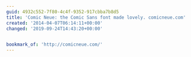 ```yaml
---
guid: 4932c552-7f80-4c4f-9352-917cbba7b8d5
title: 'Comic Neue: the Comic Sans font made lovely. comicneue.com'
created: '2014-04-07T06:14:11+00:00'
changed: '2019-09-24T14:43:20+00:00'


bookmark_of: 'http://comicneue.com/'
---
```




